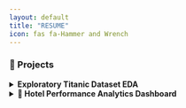 ```yaml
---
layout: default
title: "RESUME"
icon: fas fa-Hammer and Wrench
---
```

### 🚀 Projects

<details>
  <summary><b>Exploratory Titanic Dataset EDA</b></summary>

- **Tech Stack:** Python, Pandas, Matplotlib, Seaborn  
- **Description:** Performed in-depth analysis of the Titanic dataset to uncover survival trends based on gender, class, and age. Created visualizations and derived insights.  
- **Repo / Demo:** https://github.com/weldonkipkoech/titanic-eda  
- **Portfolio:** https://weldonkipkoech.github.io/
</details>


<details>
  <summary><b>🏨 Hotel Performance Analytics Dashboard</b></summary>

🔹 **Tech Stack:** Power BI, DAX, Power Query  
🔹 **Focus:** Revenue, Occupancy, Property KPIs  
🔹 **Download:** `Hotel_Dashboard.pbix`

**📈 Key Highlights:**
- 1.68B+ revenue analysis
- ADR: 12,696 | RevPAR: 7,337
- Occupancy: 57.79%
- Property-wise performance comparisons

**⭐ Metrics Covered:** ADR, RevPAR, DBRN, DSRN, DURN, Cancellation & Realization Rates

</details>
